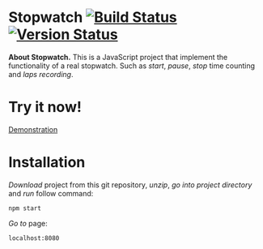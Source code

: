 **Stopwatch** [![Build Status](https://travis-ci.org/Kachanov/Stopwatch.svg?branch=master)](https://travis-ci.org/Kachanov/Stopwatch)  [![Version Status](https://img.shields.io/badge/npm-v1.0.1-blue.svg)](https://www.npmjs.com/package/@kachanov_b/stopwatch)
=============

**About Stopwatch.** This is a JavaScript project that implement the functionality of a real stopwatch. Such as *start*, *pause*, *stop* time counting and *laps recording*.

**Try it now!**
=============

[Demonstration](http://jsfiddle.net/v5b50531/embedded/result/)

**Installation**
=============
*Download* project from this git repository, *unzip*, *go into project directory* and *run* follow command:

```shell
npm start
```

*Go to* page:
```
localhost:8080
```